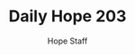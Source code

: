 ---
image: /assets/img/daily-hope-default-artwork.png
title: Daily Hope 203
number: 203
categories:
  - Daily Hope
author: Hope Staff
notes: Daily Hope 203
embed: >-
  <iframe style="border-radius:12px" src="https://open.spotify.com/embed/episode/5gQ3KsKhxKFzxWfnRCnvxR?utm_source=generator" width="100%" height="352" frameBorder="0" allowfullscreen="" allow="autoplay; clipboard-write; encrypted-media; fullscreen; picture-in-picture" loading="lazy"></iframe>
---